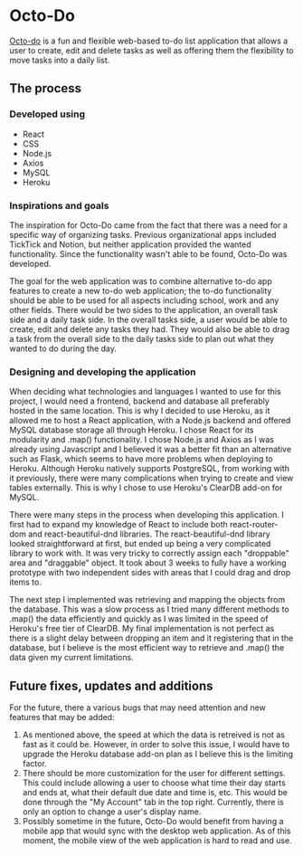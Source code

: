 # Octo-Do

[Octo-do](https://octo-do.herokuapp.com/) is a fun and flexible web-based to-do list application that allows a user to create, edit and delete tasks as well as offering them the flexibility to move tasks into a daily list. 

## The process
### Developed using
- React
- CSS
- Node.js
- Axios
- MySQL
- Heroku

### Inspirations and goals
The inspiration for Octo-Do came from the fact that there was a need for a specific way of organizing tasks. Previous organizational apps included TickTick and Notion, but neither application provided the wanted functionality. Since the functionality wasn't able to be found, Octo-Do was developed. 

The goal for the web application was to combine alternative to-do app features to create a new to-do web application; the to-do functionality should be able to be used for all aspects including school, work and any other fields. There would be two sides to the application, an overall task side and a daily task side. In the overall tasks side, a user would be able to create, edit and delete any tasks they had. They would also be able to drag a task from the overall side to the daily tasks side to plan out what they wanted to do during the day. 

### Designing and developing the application
When deciding what technologies and languages I wanted to use for this project, I would need a frontend, backend and database all preferably hosted in the same location. This is why I decided to use Heroku, as it allowed me to host a React application, with a Node.js backend and offered MySQL database storage all through Heroku. I chose React for its modularity and .map() functionality. I chose Node.js and Axios as I was already using Javascript and I believed it was a better fit than an alternative such as Flask, which seems to have more problems when deploying to Heroku. Although Heroku natively supports PostgreSQL, from working with it previously, there were many complications when trying to create and view tables externally. This is why I chose to use Heroku's ClearDB add-on for MySQL. 

There were many steps in the process when developing this application. I first had to expand my knowledge of React to include both react-router-dom and react-beautiful-dnd libraries. The react-beautiful-dnd library looked straightforward at first, but ended up being a very complicated library to work with. It was very tricky to correctly assign each "droppable" area and "draggable" object. It took about 3 weeks to fully have a working prototype with two independent sides with areas that I could drag and drop items to. 

The next step I implemented was retrieving and mapping the objects from the database. This was a slow process as I tried many different methods to .map() the data efficiently and quickly as I was limited in the speed of Heroku's free tier of ClearDB. My final implementation is not perfect as there is a slight delay between dropping an item and it registering that in the database, but I believe is the most efficient way to retrieve and .map() the data given my current limitations. 

## Future fixes, updates and additions
For the future, there a various bugs that may need attention and new features that may be added:
1. As mentioned above, the speed at which the data is retreived is not as fast as it could be. However, in order to solve this issue, I would have to upgrade the Heroku database add-on plan as I believe this is the limiting factor.
2. There should be more customization for the user for different settings. This could include allowing a user to choose what time their day starts and ends at, what their default due date and time is, etc. This would be done through the "My Account" tab in the top right. Currently, there is only an option to change a user's display name.
3. Possibly sometime in the future, Octo-Do would benefit from having a mobile app that would sync with the desktop web application. As of this moment, the mobile view of the web application is hard to read and use.
